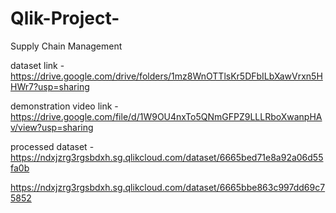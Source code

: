 # Qlik-Project-
Supply Chain Management

dataset link - https://drive.google.com/drive/folders/1mz8WnOTTlsKr5DFbILbXawVrxn5HHWr7?usp=sharing

demonstration video link - https://drive.google.com/file/d/1W9OU4nxTo5QNmGFPZ9LLLRboXwanpHAv/view?usp=sharing

processed dataset - https://ndxjzrg3rgsbdxh.sg.qlikcloud.com/dataset/6665bed71e8a92a06d55fa0b

https://ndxjzrg3rgsbdxh.sg.qlikcloud.com/dataset/6665bbe863c997dd69c75852
